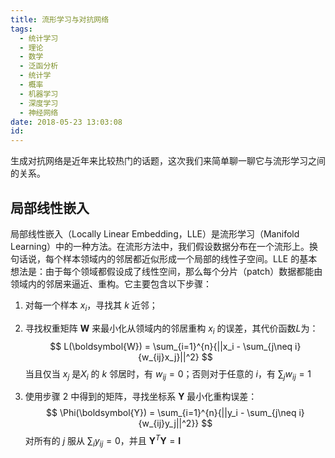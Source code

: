 ```yaml
---
title: 流形学习与对抗网络
tags:
  - 统计学习
  - 理论
  - 数学
  - 泛函分析
  - 统计学
  - 概率
  - 机器学习
  - 深度学习
  - 神经网络
date: 2018-05-23 13:03:08
id:
---
```


生成对抗网络是近年来比较热门的话题，这次我们来简单聊一聊它与流形学习之间的关系。

## 局部线性嵌入

局部线性嵌入（Locally Linear Embedding，LLE）是流形学习（Manifold Learning）中的一种方法。在流形方法中，我们假设数据分布在一个流形上。换句话说，每个样本领域内的邻居都近似形成一个局部的线性子空间。LLE 的基本想法是：由于每个领域都假设成了线性空间，那么每个分片（patch）数据都能由领域内的邻居来逼近、重构。它主要包含以下步骤：

1. 对每一个样本 $x_i$，寻找其 $k$ 近邻；

2. 寻找权重矩阵 $\boldsymbol{W}$ 来最小化从领域内的邻居重构 $x_i$ 的误差，其代价函数$L$为：
   $$
   L(\boldsymbol{W}) = \sum_{i=1}^{n}{||x_i - \sum_{j\neq i}{w_{ij}x_j}||^2}
   $$
   当且仅当 $x_j$ 是$X_i$ 的 $k$ 邻居时，有 $w_{ij} = 0$；否则对于任意的 $i$，有 $\sum_j{w_{ij} = 1}$

3. 使用步骤 2 中得到的矩阵，寻找坐标系 $\boldsymbol{Y}$ 最小化重构误差：
   $$
   \Phi(\boldsymbol{Y}) = \sum_{i=1}^{n}{||y_i - \sum_{j\neq i}{w_{ij}y_j||^2}}
   $$
   对所有的 $j$ 服从 $\sum_{i}{y_{ij}} = 0$，并且 $\boldsymbol{Y}^T \boldsymbol{Y} = \boldsymbol{I}$

   

   

